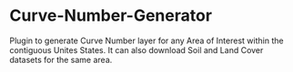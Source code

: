 # Curve-Number-Generator
Plugin to generate Curve Number layer for any Area of Interest within the contiguous Unites States. It can also download Soil and Land Cover datasets for the same area.
